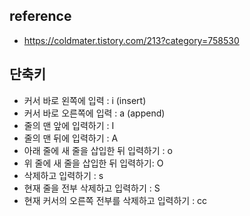 ## reference 
  - https://coldmater.tistory.com/213?category=758530

## 단축키
  - 커서 바로 왼쪽에 입력 : i (insert)
  - 커서 바로 오른쪽에 입력 : a (append)
  - 줄의 맨 앞에 입력하기 : I
  - 줄의 맨 뒤에 입력하기 : A
  - 아래 줄에 새 줄을 삽입한 뒤 입력하기 : o
  - 위 줄에 새 줄을 삽입한 뒤 입력하기: O
  - 삭제하고 입력하기 : s
  - 현재 줄을 전부 삭제하고 입력하기 : S
  - 현재 커서의 오른쪽 전부를 삭제하고 입력하기 : cc
  